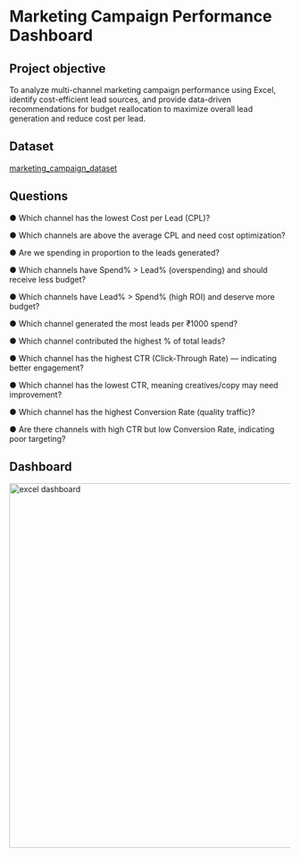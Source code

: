 # Marketing Campaign Performance Dashboard
## Project objective 
To analyze multi-channel marketing campaign performance using Excel, identify cost-efficient lead sources, and provide data-driven recommendations for budget reallocation to maximize overall lead generation and reduce cost per lead.
## Dataset
<a href="https://github.com/Sandrasunil08/Excel-dashboard/blob/main/marketing_campaign_dataset.csv.zip">marketing_campaign_dataset</a>
## Questions
●	Which channel has the lowest Cost per Lead (CPL)?

●	 Which channels are above the average CPL and need cost optimization?

●	Are we spending in proportion to the leads generated?

●	Which channels have Spend% > Lead% (overspending) and should receive less budget?

●	Which channels have Lead% > Spend% (high ROI) and deserve more budget?

●	Which channel generated the most leads per ₹1000 spend?

●	Which channel contributed the highest % of total leads?

●	Which channel has the highest CTR (Click-Through Rate) — indicating better engagement?

●	Which channel has the lowest CTR, meaning creatives/copy may need improvement?

●	Which channel has the highest Conversion Rate (quality traffic)?

●	Are there channels with high CTR but low Conversion Rate, indicating poor targeting?

## Dashboard
<img width="1858" height="652" alt="excel dashboard" src="https://github.com/user-attachments/assets/e54a085b-a86b-48ae-bea1-f5f7cb326000" />


 
